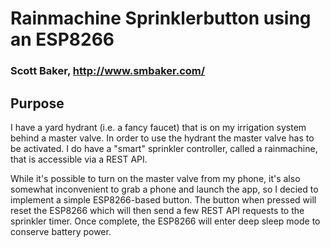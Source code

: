 # Rainmachine Sprinklerbutton using an ESP8266
### Scott Baker, http://www.smbaker.com/

## Purpose

I have a yard hydrant (i.e. a fancy faucet) that is on my irrigation system behind
a master valve. In order to use the hydrant the master valve has to be activated. I
do have a "smart" sprinkler controller, called a rainmachine, that is accessible
via a REST API. 

While it's possible to turn on the master valve from my phone, it's also somewhat
inconvenient to grab a phone and launch the app, so I decied to implement a simple
ESP8266-based button. The button when pressed will reset the ESP8266 which will then
send a few REST API requests to the sprinkler timer. Once complete, the ESP8266 will
enter deep sleep mode to conserve battery power.
